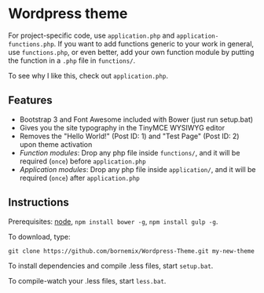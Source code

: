 Wordpress theme
===============

For project-specific code, use `application.php` and `application-functions.php`. If you want to add functions generic to your work in general, use `functions.php`, or even better, add your own function module by putting the function in a `.php` file in `functions/`.

To see why I like this, check out `application.php`.

Features
--------

* Bootstrap 3 and Font Awesome included with Bower (just run setup.bat)
* Gives you the site typography in the TinyMCE WYSIWYG editor
* Removes the "Hello World!" (Post ID: 1) and "Test Page" (Post ID: 2) upon theme activation
* *Function modules*: Drop any php file inside `functions/`, and it will be required (`once`) before `application.php`
* *Application modules*: Drop any php file inside `application/`, and it will be required (`once`) after `application.php`

Instructions
------------

Prerequisites: [node](https://nodejs.org/), `npm install bower -g`, `npm install gulp -g`.

To download, type:

```
git clone https://github.com/bornemix/Wordpress-Theme.git my-new-theme
```

To install dependencies and compile .less files, start `setup.bat`.

To compile-watch your .less files, start `less.bat`.
